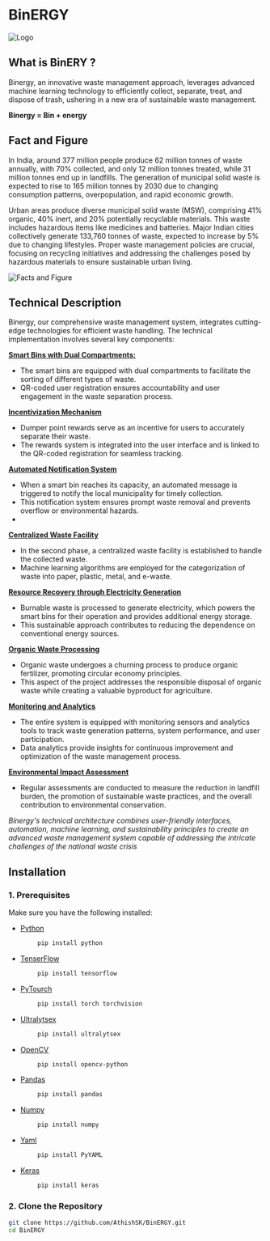 # BinERGY

![Logo](https://github.com/AthishSK/Nandi_Probot/assets/92356927/b406d2d1-36bf-426a-bb9b-5b7d8edcca54)

## What is BinERY ?

Binergy, an innovative waste management approach, leverages advanced machine learning technology to efficiently collect, separate, treat, and dispose of trash, ushering in a new era of sustainable waste management.

**Binergy = Bin + energy** 

## Fact and Figure

In India, around 377 million people produce 62 million tonnes of waste annually, with 70% collected, and only 12 million tonnes treated, while 31 million tonnes end up in landfills. The generation of municipal solid waste is expected to rise to 165 million tonnes by 2030 due to changing consumption patterns, overpopulation, and rapid economic growth.

Urban areas produce diverse municipal solid waste (MSW), comprising 41% organic, 40% inert, and 20% potentially recyclable materials. This waste includes hazardous items like medicines and batteries. Major Indian cities collectively generate 133,760 tonnes of waste, expected to increase by 5% due to changing lifestyles. Proper waste management policies are crucial, focusing on recycling initiatives and addressing the challenges posed by hazardous materials to ensure sustainable urban living.

![Facts and Figure](https://github.com/AthishSK/Nandi_Probot/assets/92356927/3f3a8de9-9e0a-489c-9460-1e20f41afb36)





## Technical Description

Binergy, our comprehensive waste management system, integrates cutting-edge technologies for efficient waste handling. The technical implementation involves several key components:

**[Smart Bins with Dual Compartments:]()**
- The smart bins are equipped with dual compartments to facilitate the sorting of different types of waste.
- QR-coded user registration ensures accountability and user engagement in the waste separation process.

**[Incentivization Mechanism]()**
 - Dumper point rewards serve as an incentive for users to accurately separate their waste.
- The rewards system is integrated into the user interface and is linked to the QR-coded registration for seamless tracking.

**[Automated Notification System]()**
  - When a smart bin reaches its capacity, an automated message is triggered to notify the local municipality for timely collection.
   - This notification system ensures prompt waste removal and prevents overflow or environmental hazards.
   - 
**[Centralized Waste Facility]()**
   - In the second phase, a centralized waste facility is established to handle the collected waste.
   - Machine learning algorithms are employed for the categorization of waste into paper, plastic, metal, and e-waste.

**[Resource Recovery through Electricity Generation]()**
   - Burnable waste is processed to generate electricity, which powers the smart bins for their operation and provides additional energy storage.
   - This sustainable approach contributes to reducing the dependence on conventional energy sources.

**[Organic Waste Processing]()**
   - Organic waste undergoes a churning process to produce organic fertilizer, promoting circular economy principles.
   - This aspect of the project addresses the responsible disposal of organic waste while creating a valuable byproduct for agriculture.

**[Monitoring and Analytics]()**
   - The entire system is equipped with monitoring sensors and analytics tools to track waste generation patterns, system performance, and user participation.
   - Data analytics provide insights for continuous improvement and optimization of the waste management process.

**[Environmental Impact Assessment]()**
- Regular assessments are conducted to measure the reduction in landfill burden, the promotion of sustainable waste practices, and the overall contribution to environmental conservation.

*Binergy's technical architecture combines user-friendly interfaces, automation, machine learning, and sustainability principles to create an advanced waste management system capable of addressing the intricate challenges of the national waste crisis*

## Installation

### 1. Prerequisites

Make sure you have the following installed:

- [Python](https://www.python.org/)
```bash
        pip install python

```
- [TenserFlow](https://www.tensorflow.org/)

```bash
        pip install tensorflow

```
- [PyTourch](https://pytorch.org/) 
```bash
        pip install torch torchvision


```
- [Ultralytsex](https://www.ultralytics.com/) 
```bash
        pip install ultralytsex

```
- [OpenCV](https://opencv.org/)
```bash
        pip install opencv-python

```
- [Pandas](https://pandas.pydata.org/)
```bash
        pip install pandas

```
- [Numpy](https://numpy.org/)
```bash
        pip install numpy

```

- [Yaml](https://yaml.org/)
```basH
        pip install PyYAML

```
- [Keras](https://keras.io/)
```bash
        pip install keras

```


### 2. Clone the Repository

```bash
git clone https://github.com/AthishSK/BinERGY.git
cd BinERGY
```
